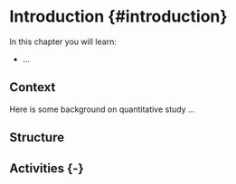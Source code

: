 
# Introduction {#introduction}

<div class="rmdkey">
<p>In this chapter you will learn:</p>
<ul>
<li>…</li>
</ul>
</div>

## Context 

Here is some background on quantitative study ...

## Structure

## Activities {-}
